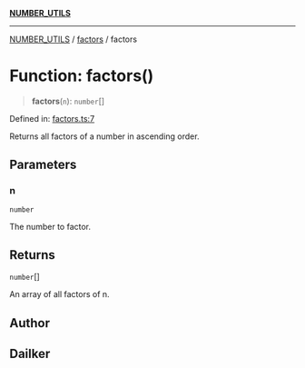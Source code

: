 [**NUMBER_UTILS**](../../README.md)

***

[NUMBER_UTILS](../../README.md) / [factors](../README.md) / factors

# Function: factors()

> **factors**(`n`): `number`[]

Defined in: [factors.ts:7](https://github.com/dailker/everyutil/blob/483b8bac7542bbca68c14daba34579f97fabc512/src/number/factors.ts#L7)

Returns all factors of a number in ascending order.

## Parameters

### n

`number`

The number to factor.

## Returns

`number`[]

An array of all factors of n.

## Author

## Dailker
